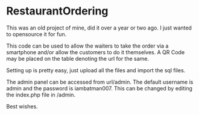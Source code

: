 # RestaurantOrdering

This was an old project of mine, did it over a year or two ago. I just wanted to opensource it for fun.

This code can be used to allow the waiters to take the order via a smartphone and/or allow the customers to do it themselves. A QR Code may be placed on the table denoting the url for the same.

Setting up is pretty easy, just upload all the files and import the sql files.

The admin panel can be accessed from url/admin. The default username is admin and the password is iambatman007. This can be changed by editing the index.php file in /admin.

Best wishes.

